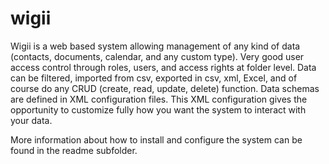 # wigii
Wigii is a web based system allowing management of any kind of data (contacts, documents, calendar, and any custom type).
Very good user access control through roles, users, and access rights at folder level. 
Data can be filtered, imported from csv, exported in csv, xml, Excel, and of course do any CRUD (create, read, update, delete) function. 
Data schemas are defined in XML configuration files. This XML configuration gives the opportunity to customize fully how you want the system to interact with your data.

More information about how to install and configure the system can be found in the readme subfolder.


